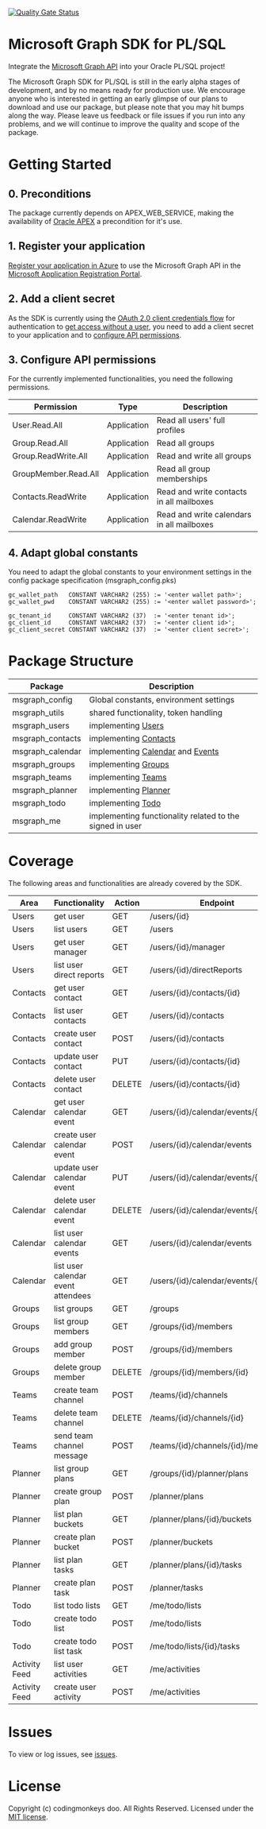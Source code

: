 [![Quality Gate Status](https://sonarcloud.io/api/project_badges/measure?project=cdngmnks_msgraph-sdk-plsql&metric=alert_status)](https://sonarcloud.io/dashboard?id=cdngmnks_msgraph-sdk-plsql)

# Microsoft Graph SDK for PL/SQL
Integrate the [Microsoft Graph API](https://graph.microsoft.io/) into your Oracle PL/SQL project!

The Microsoft Graph SDK for PL/SQL is still in the early alpha stages of development, and by no means ready for production use. We encourage anyone who is interested in getting an early glimpse of our plans to download and use our package, but please note that you may hit bumps along the way. Please leave us feedback or file issues if you run into any problems, and we will continue to improve the quality and scope of the package.

# Getting Started
## 0. Preconditions
The package currently depends on APEX_WEB_SERVICE, making the availability of [Oracle APEX](https://apex.oracle.com/) a precondition for it's use.

## 1. Register your application
[Register your application in Azure](https://docs.microsoft.com/en-us/graph/auth-register-app-v2) to use the Microsoft Graph API in the [Microsoft Application Registration Portal](https://aka.ms/appregistrations).

## 2. Add a client secret
As the SDK is currently using the [OAuth 2.0 client credentials flow](https://docs.microsoft.com/en-us/azure/active-directory/develop/v2-oauth2-client-creds-grant-flow) for authentication to [get access without a user](https://docs.microsoft.com/en-us/graph/auth-v2-service), you need to add a client secret to your application and to [configure API permissions](https://docs.microsoft.com/en-us/graph/auth-v2-service#2-configure-permissions-for-microsoft-graph).

## 3. Configure API permissions
For the currently implemented functionalities, you need the following permissions.

Permission | Type | Description
---------- | ---- | -----------
User.Read.All | Application | Read all users' full profiles
Group.Read.All | Application | Read all groups
Group.ReadWrite.All | Application | Read and write all groups
GroupMember.Read.All | Application | Read all group memberships
Contacts.ReadWrite | Application | Read and write contacts in all mailboxes
Calendar.ReadWrite | Application | Read and write calendars in all mailboxes

## 4. Adapt global constants
You need to adapt the global constants to your environment settings in the config package specification (msgraph_config.pks)

```plsql
gc_wallet_path   CONSTANT VARCHAR2 (255) := '<enter wallet path>';
gc_wallet_pwd    CONSTANT VARCHAR2 (255) := '<enter wallet password>';

gc_tenant_id     CONSTANT VARCHAR2 (37)  := '<enter tenant id>';
gc_client_id     CONSTANT VARCHAR2 (37)  := '<enter client id>';
gc_client_secret CONSTANT VARCHAR2 (37)  := '<enter client secret>';
```

# Package Structure
Package | Description 
------- | ---- 
msgraph_config | Global constants, environment settings
msgraph_utils | shared functionality, token handling
msgraph_users | implementing [Users](https://docs.microsoft.com/en-us/graph/api/resources/users)
msgraph_contacts | implementing [Contacts](https://docs.microsoft.com/en-us/graph/api/resources/contact)
msgraph_calendar | implementing [Calendar](https://docs.microsoft.com/en-us/graph/api/resources/calendar) and [Events](https://docs.microsoft.com/en-us/graph/api/resources/event)
msgraph_groups | implementing [Groups](https://docs.microsoft.com/en-us/graph/api/resources/groups-overview)
msgraph_teams | implementing [Teams](https://docs.microsoft.com/en-us/graph/api/resources/teams-api-overview)
msgraph_planner | implementing [Planner](https://docs.microsoft.com/en-us/graph/api/resources/planner-overview)
msgraph_todo | implementing [Todo](https://docs.microsoft.com/en-us/graph/api/resources/todo-overview)
msgraph_me | implementing functionality related to the signed in user

# Coverage
The following areas and functionalities are already covered by the SDK.

Area | Functionality | Action | Endpoint
---- | ------------- | ------ | --------
Users | get user | GET | /users/{id}
Users | list users | GET | /users
Users | get user manager | GET | /users/{id}/manager
Users | list user direct reports | GET | /users/{id}/directReports
Contacts | get user contact | GET | /users/{id}/contacts/{id}
Contacts | list user contacts | GET | /users/{id}/contacts
Contacts | create user contact | POST | /users/{id}/contacts
Contacts | update user contact | PUT | /users/{id}/contacts/{id}
Contacts | delete user contact | DELETE | /users/{id}/contacts/{id}
Calendar | get user calendar event | GET | /users/{id}/calendar/events/{id}
Calendar | create user calendar event | POST | /users/{id}/calendar/events
Calendar | update user calendar event | PUT | /users/{id}/calendar/events/{id}
Calendar | delete user calendar event | DELETE | /users/{id}/calendar/events/{id}
Calendar | list user calendar events | GET | /users/{id}/calendar/events
Calendar | list user calendar event attendees | GET | /users/{id}/calendar/events/{id}
Groups | list groups | GET | /groups
Groups | list group members | GET | /groups/{id}/members
Groups | add group member | POST | /groups/{id}/members
Groups | delete group member | DELETE | /groups/{id}/members/{id}
Teams | create team channel | POST | /teams/{id}/channels
Teams | delete team channel | DELETE | /teams/{id}/channels/{id}
Teams | send team channel message | POST | /teams/{id}/channels/{id}/messages
Planner | list group plans | GET | /groups/{id}/planner/plans
Planner | create group plan | POST | /planner/plans
Planner | list plan buckets | GET | /planner/plans/{id}/buckets
Planner | create plan bucket | POST | /planner/buckets
Planner | list plan tasks | GET | /planner/plans/{id}/tasks
Planner | create plan task | POST | /planner/tasks
Todo | list todo lists | GET | /me/todo/lists
Todo | create todo list | POST | /me/todo/lists
Todo | create todo list task | POST | /me/todo/lists/{id}/tasks
Activity Feed | list user activities | GET | /me/activities
Activity Feed | create user activity | POST | /me/activities

# Issues
To view or log issues, see [issues](https://github.com/cdngmnks/msgraph-sdk-plsql/issues).

# License
Copyright (c) codingmonkeys doo. All Rights Reserved. Licensed under the [MIT license](https://github.com/cdngmnks/msgraph-sdk-plsql/blob/master/LICENSE).
